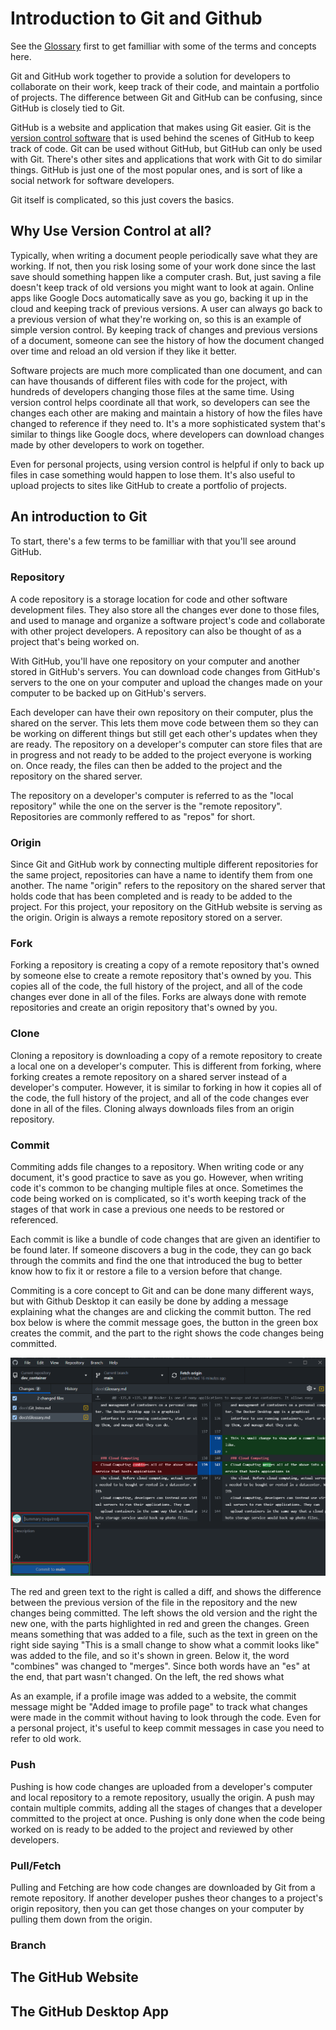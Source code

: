 # Introduction to Git and Github

See the [Glossary](docs/Glossary.md) first to get familliar with some of the terms
and concepts here.

Git and GitHub work together to provide a solution for developers to collaborate on
their work, keep track of their code, and maintain a portfolio of projects. The
difference between Git and GitHub can be confusing, since GitHub is closely tied
to Git.

GitHub is a website and application that makes using Git easier. Git is the 
[version control software](docs/Glossary.md) that is used behind the scenes of
GitHub to keep track of code. Git can be used without GitHub, but GitHub can only
be used with Git. There's other sites and applications that work with Git to do
similar things. GitHub is just one of the most popular ones, and is sort of like
a social network for software developers.

Git itself is complicated, so this just covers the basics. 

## Why Use Version Control at all?

Typically, when writing a document people periodically save what they are working.
If not, then you risk losing some of your work done since the last save should something
happen like a computer crash. But, just saving a file doesn't keep track of old versions
you might want to look at again. Online apps like Google Docs automatically save as
you go, backing it up in the cloud and keeping track of previous versions. A user can
always go back to a previous version of what they're working on, so this is an example
of simple version control. By keeping track of changes and previous versions of a
document, someone can see the history of how the document changed over time and reload
an old version if they like it better.

Software projects are much more complicated than one document, and can can have thousands
of different files with code for the project, with hundreds of developers changing
those files at the same time. Using version control helps coordinate all that work, so
developers can see the changes each other are making and maintain a history of how the
files have changed to reference if they need to. It's a more sophisticated system that's
similar to things like Google docs, where developers can download changes made by other
developers to work on together.

Even for personal projects, using version control is helpful if only to back up files
in case something would happen to lose them. It's also useful to upload projects to
sites like GitHub to create a portfolio of projects.

## An introduction to Git

To start, there's a few terms to be familliar with that you'll see around GitHub.

### Repository
A code repository is a storage location for code and other software development files. They also
store all the changes ever done to those files, and used to manage and organize a software project's 
code and collaborate with other project developers. A repository can also be thought of as a project
that's being worked on.

With GitHub, you'll have one repository on your computer and another stored in GitHub's servers.
You can download code changes from GitHub's servers to the one on your computer and upload the
changes made on your computer to be backed up on GitHub's servers.

Each developer can have their own repository on their computer, plus the shared on the server.
This lets them move code between them so they can be working on different things but still get
each other's updates when they are ready. The repository on a developer's computer can store
files that are in progress and not ready to be added to the project everyone is working on.
Once ready, the files can then be added to the project and the repository on the shared server.

The repository on a developer's computer is referred to as the "local repository" while the one
on the server is the "remote repository". Repositories are commonly reffered to as "repos" for
short.

### Origin
Since Git and GitHub work by connecting multiple different repositories for the same project,
repositories can have a name to identify them from one another. The name "origin" refers to
the repository on the shared server that holds code that has been completed and is ready to be
added to the project. For this project, your repository on the GitHub website is serving as the
origin. Origin is always a remote repository stored on a server.

### Fork
Forking a repository is creating a copy of a remote repository that's owned by someone else
to create a remote repository that's owned by you. This copies all of the code, the full history
of the project, and all of the code changes ever done in all of the files. Forks are always
done with remote repositories and create an origin repository that's owned by you.

### Clone
Cloning a repository is downloading a copy of a remote repository to create a local one on
a developer's computer. This is different from forking, where forking creates a remote repository
on a shared server instead of a developer's computer. However, it is similar to forking in how
it copies all of the code, the full history of the project, and all of the code changes ever done
in all of the files. Cloning always downloads files from an origin repository.

### Commit
Commiting adds file changes to a repository. When writing code or any document, it's good practice
to save as you go. However, when writing code it's common to be changing multiple files at once.
Sometimes the code being worked on is complicated, so it's worth keeping track of the stages of that
work in case a previous one needs to be restored or referenced.

Each commit is like a bundle of code changes that are given an identifier to be found later. If
someone discovers a bug in the code, they can go back through the commits and find the one that 
introduced the bug to better know how to fix it or restore a file to a version before that change.

Commiting is a core concept to Git and can be done many different ways, but with Github Desktop it
can easily be done by adding a message explaining what the changes are and clicking the commit
button. The red box below is where the commit message goes, the button in the green box creates
the commit, and the part to the right shows the code changes being committed.

![commiting with GitHub desktop](githubdesktop-commiting.png)

The red and green text to the right is called a diff, and shows the difference between the previous
version of the file in the repository and the new changes being committed. The left shows the old
version and the right the new one, with the parts highlighted in red and green the changes. Green
means something that was added to a file, such as the text in green on the right side saying "This
is a small change to show what a commit looks like" was added to the file, and so it's shown in green. 
Below it, the word "combines" was changed to "merges". Since
both words have an "es" at the end, that part wasn't changed. On the left, the red shows what 

As an example, if a profile image was added to a website, the commit message might be
"Added image to profile page" to track what changes were made in the commit without having to
look through the code. Even for a personal project, it's useful to keep commit messages in
case you need to refer to old work.

### Push
Pushing is how code changes are uploaded from a developer's computer and local repository to a remote
repository, usually the origin. A push may contain multiple commits, adding all the stages of
changes that a developer committed to the project at once. Pushing is only done when the code being 
worked on is ready to be added to the project and reviewed by other developers. 

### Pull/Fetch
Pulling and Fetching are how code changes are downloaded by Git from a remote repository. If another 
developer pushes theor changes to a project's origin repository, then you can get those changes on
your computer by pulling them down from the origin.

### Branch

## The GitHub Website

## The GitHub Desktop App